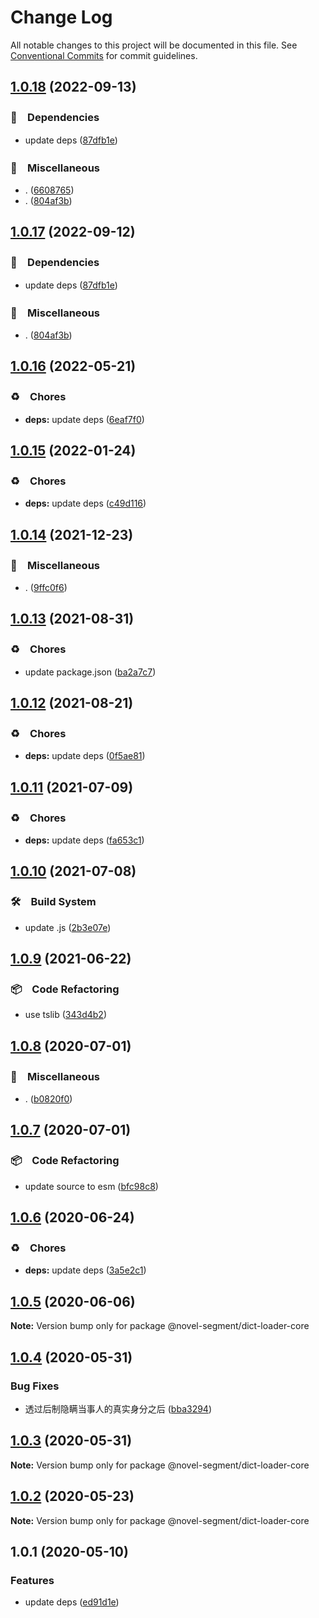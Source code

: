 # Change Log

All notable changes to this project will be documented in this file.
See [Conventional Commits](https://conventionalcommits.org) for commit guidelines.

## [1.0.18](https://github.com/bluelovers/ws-segment/compare/@novel-segment/dict-loader-core@1.0.16...@novel-segment/dict-loader-core@1.0.18) (2022-09-13)



### 📌　Dependencies

* update deps ([87dfb1e](https://github.com/bluelovers/ws-segment/commit/87dfb1e8c4e0ef55b975639bc94e113442cb1af7))


### 🔖　Miscellaneous

* . ([6608765](https://github.com/bluelovers/ws-segment/commit/66087652b3679f0833cc54051ba4889f8f909383))
* . ([804af3b](https://github.com/bluelovers/ws-segment/commit/804af3bcd7dbcef46217447be8e9c06ab70674ea))



## [1.0.17](https://github.com/bluelovers/ws-segment/compare/@novel-segment/dict-loader-core@1.0.16...@novel-segment/dict-loader-core@1.0.17) (2022-09-12)



### 📌　Dependencies

* update deps ([87dfb1e](https://github.com/bluelovers/ws-segment/commit/87dfb1e8c4e0ef55b975639bc94e113442cb1af7))


### 🔖　Miscellaneous

* . ([804af3b](https://github.com/bluelovers/ws-segment/commit/804af3bcd7dbcef46217447be8e9c06ab70674ea))



## [1.0.16](https://github.com/bluelovers/ws-segment/compare/@novel-segment/dict-loader-core@1.0.15...@novel-segment/dict-loader-core@1.0.16) (2022-05-21)


### ♻️　Chores

* **deps:** update deps ([6eaf7f0](https://github.com/bluelovers/ws-segment/commit/6eaf7f0fb6e8d803b5eb8dbb3e2cd7a1d6b19f52))





## [1.0.15](https://github.com/bluelovers/ws-segment/compare/@novel-segment/dict-loader-core@1.0.14...@novel-segment/dict-loader-core@1.0.15) (2022-01-24)


### ♻️　Chores

* **deps:** update deps ([c49d116](https://github.com/bluelovers/ws-segment/commit/c49d116e8fa60ef6583937afc9df9b1513ef780e))





## [1.0.14](https://github.com/bluelovers/ws-segment/compare/@novel-segment/dict-loader-core@1.0.13...@novel-segment/dict-loader-core@1.0.14) (2021-12-23)


### 🔖　Miscellaneous

* . ([9ffc0f6](https://github.com/bluelovers/ws-segment/commit/9ffc0f69dba4a711c30d37a59e35d78e509f67e3))





## [1.0.13](https://github.com/bluelovers/ws-segment/compare/@novel-segment/dict-loader-core@1.0.12...@novel-segment/dict-loader-core@1.0.13) (2021-08-31)


### ♻️　Chores

* update package.json ([ba2a7c7](https://github.com/bluelovers/ws-segment/commit/ba2a7c71f3c205f43bdb8530f3fd983776fc0511))





## [1.0.12](https://github.com/bluelovers/ws-segment/compare/@novel-segment/dict-loader-core@1.0.11...@novel-segment/dict-loader-core@1.0.12) (2021-08-21)


### ♻️　Chores

* **deps:** update deps ([0f5ae81](https://github.com/bluelovers/ws-segment/commit/0f5ae8193fd26493a8fa3c6d6327c0c7ea0e08c5))





## [1.0.11](https://github.com/bluelovers/ws-segment/compare/@novel-segment/dict-loader-core@1.0.10...@novel-segment/dict-loader-core@1.0.11) (2021-07-09)


### ♻️　Chores

* **deps:** update deps ([fa653c1](https://github.com/bluelovers/ws-segment/commit/fa653c1c9e2c31852cf3c19b79ff3f8e38e9c8b1))





## [1.0.10](https://github.com/bluelovers/ws-segment/compare/@novel-segment/dict-loader-core@1.0.9...@novel-segment/dict-loader-core@1.0.10) (2021-07-08)


### 🛠　Build System

* update .js ([2b3e07e](https://github.com/bluelovers/ws-segment/commit/2b3e07e9ecf40646ae4266b9e4ccdb71c9327514))





## [1.0.9](https://github.com/bluelovers/ws-segment/compare/@novel-segment/dict-loader-core@1.0.8...@novel-segment/dict-loader-core@1.0.9) (2021-06-22)


### 📦　Code Refactoring

* use tslib ([343d4b2](https://github.com/bluelovers/ws-segment/commit/343d4b23a23e222b6a4aba1b8e2a196fc7c70073))





## [1.0.8](https://github.com/bluelovers/ws-segment/compare/@novel-segment/dict-loader-core@1.0.7...@novel-segment/dict-loader-core@1.0.8) (2020-07-01)


### 🔖　Miscellaneous

* . ([b0820f0](https://github.com/bluelovers/ws-segment/commit/b0820f0dc253a0857354bb8774eda397fa959e0e))





## [1.0.7](https://github.com/bluelovers/ws-segment/compare/@novel-segment/dict-loader-core@1.0.6...@novel-segment/dict-loader-core@1.0.7) (2020-07-01)


### 📦　Code Refactoring

* update source to esm ([bfc98c8](https://github.com/bluelovers/ws-segment/commit/bfc98c849ce0f3c2e305d66fef655dba5ec85942))





## [1.0.6](https://github.com/bluelovers/ws-segment/compare/@novel-segment/dict-loader-core@1.0.5...@novel-segment/dict-loader-core@1.0.6) (2020-06-24)


### ♻️　Chores

* **deps:** update deps ([3a5e2c1](https://github.com/bluelovers/ws-segment/commit/3a5e2c195a7db0e6c99eee6790c71b6f48975947))





## [1.0.5](https://github.com/bluelovers/ws-segment/compare/@novel-segment/dict-loader-core@1.0.4...@novel-segment/dict-loader-core@1.0.5) (2020-06-06)

**Note:** Version bump only for package @novel-segment/dict-loader-core





## [1.0.4](https://github.com/bluelovers/ws-segment/compare/@novel-segment/dict-loader-core@1.0.3...@novel-segment/dict-loader-core@1.0.4) (2020-05-31)


### Bug Fixes

* 透过后制隐瞒当事人的真实身分之后 ([bba3294](https://github.com/bluelovers/ws-segment/commit/bba329422fdc8cade395d47e6a630018e6943c0a))





## [1.0.3](https://github.com/bluelovers/ws-segment/compare/@novel-segment/dict-loader-core@1.0.2...@novel-segment/dict-loader-core@1.0.3) (2020-05-31)

**Note:** Version bump only for package @novel-segment/dict-loader-core





## [1.0.2](https://github.com/bluelovers/ws-segment/compare/@novel-segment/dict-loader-core@1.0.1...@novel-segment/dict-loader-core@1.0.2) (2020-05-23)

**Note:** Version bump only for package @novel-segment/dict-loader-core





## 1.0.1 (2020-05-10)


### Features

* update deps ([ed91d1e](https://github.com/bluelovers/ws-segment/commit/ed91d1e81b74370f81938cb163a3a6ccac39c3f2))
